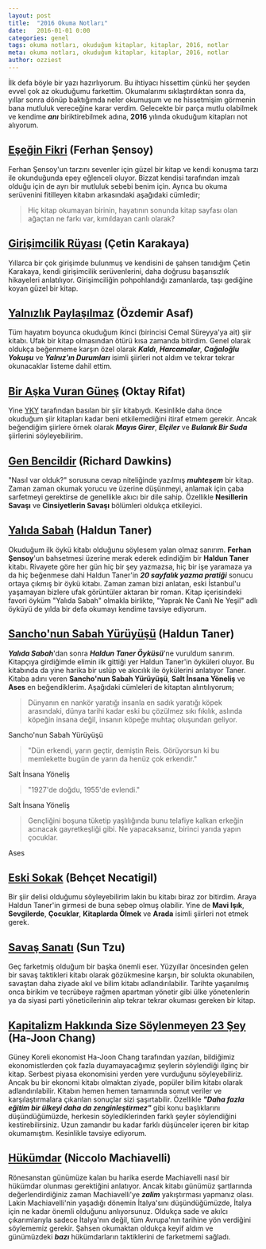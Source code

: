 ```yaml
---
layout: post
title:  "2016 Okuma Notları"
date:   2016-01-01 0:00
categories: genel
tags: okuma notları, okuduğum kitaplar, kitaplar, 2016, notlar
meta: okuma notları, okuduğum kitaplar, kitaplar, 2016, notlar
author: ozziest
---
```


İlk defa böyle bir yazı hazırlıyorum. Bu ihtiyacı hissettim çünkü her şeyden evvel çok az okuduğumu farkettim. Okumalarımı sıklaştırdıktan sonra da, yıllar sonra dönüp baktığımda neler okumuşum ve ne hissetmişim görmenin bana mutluluk vereceğine karar verdim. Gelecekte bir parça mutlu olabilmek ve kendime ***anı*** biriktirebilmek adına, **2016** yılında okuduğum kitapları not alıyorum.

## [Eşeğin Fikri](http://www.dr.com.tr/Kitap/Esegin-Fikri/Ferhan-Sensoy/Mizah/Mizah-Romani-Oyku/urunno=0000000171435) (Ferhan Şensoy)

Ferhan Şensoy'un tarzını sevenler için güzel bir kitap ve kendi konuşma tarzı ile okunduğunda epey eğlenceli oluyor. Bizzat kendisi tarafından imzalı olduğu için de ayrı bir mutluluk sebebi benim için. Ayrıca bu okuma serüvenini fitilleyen kitabın arkasındaki aşağıdaki cümledir;

> Hiç kitap okumayan birinin, hayatının sonunda kitap sayfası olan ağaçtan ne farkı var, kımıldayan canlı olarak?

## [Girişimcilik Rüyası](https://www.wattpad.com/story/58602671-giri%C5%9Fimcilik-r%C3%BCyas%C4%B1) (Çetin Karakaya)

Yıllarca bir çok girişimde bulunmuş ve kendisini de şahsen tanıdığım Çetin Karakaya, kendi girişimcilik serüvenlerini, daha doğrusu başarısızlık hikayeleri anlatılıyor. Girişimciliğin pohpohlandığı zamanlarda, taşı gediğine koyan güzel bir kitap.

## [Yalnızlık Paylaşılmaz](http://www.dr.com.tr/Kitap/Yalnizlik-Paylasilmaz/Ozdemir-Asaf/Edebiyat/Siir/Turk-Siiri/urunno=0000000590613) (Özdemir Asaf)

Tüm hayatım boyunca okuduğum ikinci (birincisi Cemal Süreyya'ya ait) şiir kitabı. Ufak bir kitap olmasından ötürü kısa zamanda bitirdim. Genel olarak oldukça beğenmeme karşın özel olarak ***Kaldı***, ***Harcamalar***, ***Cağaloğlu Yokuşu*** ve ***Yalnız'ın Durumları*** isimli şiirleri not aldım ve tekrar tekrar okunacaklar listeme dahil ettim.

## [Bir Aşka Vuran Güneş](http://www.dr.com.tr/Kitap/Bir-Aska-Vuran-Gunes/Oktay-Rifat/Edebiyat/Siir/Turk-Siiri/urunno=0000000284604) (Oktay Rifat)

Yine [YKY](http://www.ykykultur.com.tr/) tarafından basılan bir şiir kitabıydı. Kesinlikle daha önce okuduğum şiir kitapları kadar beni etkilemediğini itiraf etmem gerekir. Ancak beğendiğim şiirlere örnek olarak ***Mayıs Girer***, ***Elçiler*** ve ***Bulanık Bir Suda*** şiirlerini söyleyebilirim.

## [Gen Bencildir](http://www.dr.com.tr/Kitap/Gen-Bencildir/Richard-Dawkins/Bilim/Biyoloji/urunno=0000000601773) (Richard Dawkins)

"Nasıl var olduk?" sorusuna cevap niteliğinde yazılmış ***muhteşem*** bir kitap. Zaman zaman okumak yorucu ve üzerine düşünmeyi, anlamak için çaba sarfetmeyi gerektirse de genellikle akıcı bir dile sahip. Özellikle **Nesillerin Savaşı** ve **Cinsiyetlerin Savaşı** bölümleri oldukça etkileyici.

## [Yalıda Sabah](http://www.dr.com.tr/Kitap/Yalida-Sabah/Haldun-Taner/Edebiyat/Turk-Oyku/urunno=0000000646721) (Haldun Taner)

Okuduğum ilk öykü kitabı olduğunu söylesem yalan olmaz sanırım. **Ferhan Şensoy**'un bahsetmesi üzerine merak ederek edindiğim bir **Haldun Taner** kitabı. Rivayete göre her gün hiç bir şey yazmazsa, hiç bir işe yaramaza ya da hiç beğenmese dahi Haldun Taner'in ***20 sayfalık yazma pratiği*** sonucu ortaya çıkmış bir öykü kitabı. Zaman zaman bizi anlatan, eski İstanbul'u yaşamayan bizlere ufak görüntüler aktaran bir roman. Kitap içerisindeki favori öyküm "Yalıda Sabah" olmakla birlikte, "Yaprak Ne Canlı Ne Yeşil" adlı öyküyü de yılda bir defa okumayı kendime tavsiye ediyorum.

## [Sancho'nun Sabah Yürüyüşü](http://www.dr.com.tr/Kitap/Sanchonun-Sabah-Yuruyusu/Haldun-Taner/Edebiyat/Turk-Oyku/urunno=0000000665033) (Haldun Taner)

***Yalıda Sabah***'dan sonra ***Haldun Taner Öyküsü***'ne vuruldum sanırım. Kitapçıya girdiğimde elimin ilk gittiği yer Haldun Taner'in öyküleri oluyor. Bu kitabında da yine harika bir uslüp ve akıcılık ile öykülerini anlatıyor Taner. Kitaba adını veren **Sancho'nun Sabah Yürüyüşü**, **Salt İnsana Yöneliş** ve **Ases** en beğendiklerim. Aşağıdaki cümleleri de kitaptan alıntılıyorum;

> Dünyanın en nankör yaratığı insanla en sadık yaratığı köpek arasındaki, dünya tarihi kadar eski bu çözülmez sıkı fıkılık, aslında köpeğin insana değil, insanın köpeğe muhtaç oluşundan geliyor.

Sancho'nun Sabah Yürüyüşü

> "Dün erkendi, yarın geçtir, demiştin Reis. Görüyorsun ki bu memlekette bugün de yarın da henüz çok erkendir."

Salt İnsana Yöneliş

> "1927'de doğdu, 1955'de evlendi."

Salt İnsana Yöneliş

> Gençliğini boşuna tüketip yaşlılığında bunu telafiye kalkan erkeğin acınacak gayretkeşliği gibi. Ne yapacaksanız, birinci yarıda yapın çocuklar.

Ases

## [Eski Sokak](http://www.dr.com.tr/Kitap/Eski-Sokak-Secme-Siirler/Behcet-Necatigil/Edebiyat/Siir/Turk-Siiri/urunno=0000000272746) (Behçet Necatigil)

Bir şiir delisi olduğumu söyleyebilirim lakin bu kitabı biraz zor bitirdim. Araya Haldun Taner'in girmesi de buna sebep olmuş olabilir. Yine de **Mavi Işık**, **Sevgilerde**, **Çocuklar**, **Kitaplarda Ölmek** ve **Arada** isimli şiirleri not etmek gerek.

## [Savaş Sanatı](http://www.dr.com.tr/Kitap/Savas-Sanati/Sun-Tzu/Arastirma-Tarih/Politika-Arastirma/Politika/urunno=0000000619168) (Sun Tzu)

Geç farketmiş olduğum bir başka önemli eser. Yüzyıllar öncesinden gelen bir savaş taktikleri kitabı olarak gözükmesine karşın, bir solukta okunabilen, savaştan daha ziyade akıl ve bilim kitabı adlandırılabilir. Tarihte yaşanılmış onca birikim ve tecrübeye rağmen apartman yönetir gibi ülke yönetenlerin ya da siyasi parti yöneticilerinin alıp tekrar tekrar okuması gereken bir kitap.

## [Kapitalizm Hakkında Size Söylenmeyen 23 Şey](http://www.dr.com.tr/Kitap/Kapitalizm-Hakkinda-Size-Soylenmeyen-23-Sey/Ha-Joon-Chang/Arastirma-Tarih/Politika-Arastirma/Dunya-Politika-/urunno=0000000371478) (Ha-Joon Chang)

Güney Koreli ekonomist Ha-Joon Chang tarafından yazılan, bildiğimiz ekonomistlerden çok fazla duyamayacağımız şeylerin söylendiği ilginç bir kitap. Serbest piyasa ekonomisini yerden yere vurduğunu söyleyebiliriz. Ancak bu bir ekonomi kitabı olmaktan ziyade, popüler bilim kitabı olarak adlandırılabilir. Kitabın hemen hemen tamamında somut veriler ve karşılaştırmalara çıkarılan sonuçlar sizi şaşırtabilir. Özellikle ***"Daha fazla eğitim bir ülkeyi daha da zenginleştirmez"*** gibi konu başlıklarını düşündüğümüzde, herkesin söylediklerinden farklı şeyler söylendiğini kestirebilirsiniz. Uzun zamandır bu kadar farklı düşünceler içeren bir kitap okumamıştım. Kesinlikle tavsiye ediyorum.

## [Hükümdar](http://www.dr.com.tr/Kitap/Hukumdar/Niccolo-Machiavelli/Arastirma-Tarih/Politika-Arastirma/Politika/urunno=0000000442421) (Niccolo Machiavelli)

Rönesanstan günümüze kalan bu harika eserde Machiavelli nasıl bir hükümdar olunması gerektiğini anlatıyor. Ancak kitabı günümüz şartlarında değerlendirdiğiniz zaman Machiavelli'ye ***zalim*** yakıştırması yapmanız olası. Lakin Machiavelli'nin yaşadığı dönemin İtalya'sını düşündüğümüzde, İtalya için ne kadar önemli olduğunu anlıyorsunuz. Oldukça sade ve akılcı çıkarımlarıyla sadece İtalya'nın değil, tüm Avrupa'nın tarihine yön verdiğini söylememiz gerekir. Şahsen okumaktan oldukça keyif aldım ve günümüzdeki ***bazı*** hükümdarların taktiklerini de farketmemi sağladı.
